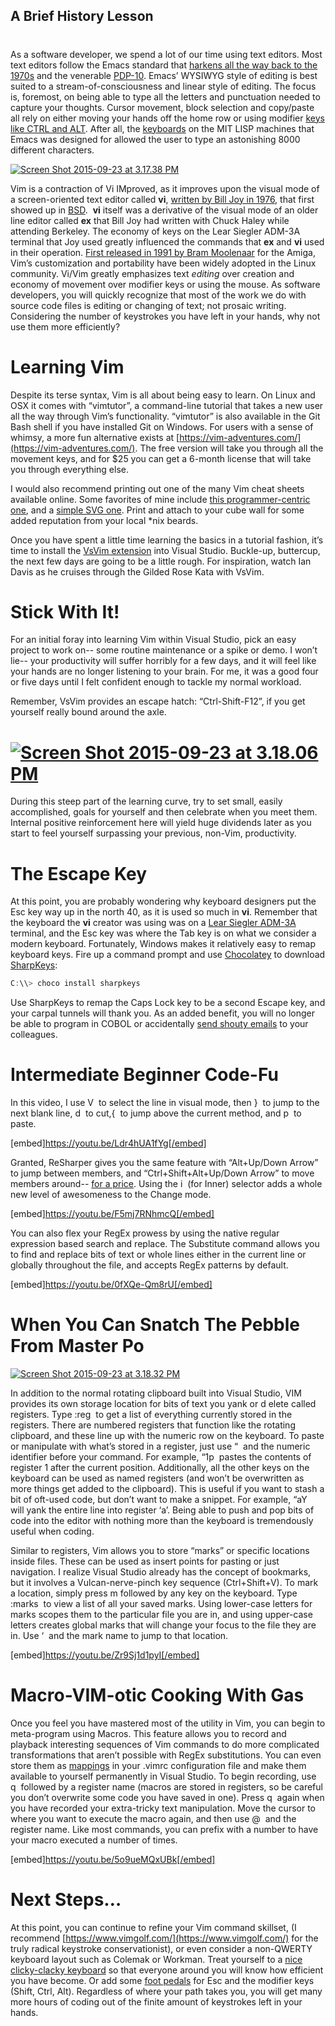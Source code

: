 

## A Brief History Lesson
#
As a software developer, we spend a lot of our time using text editors. Most text editors follow the Emacs standard that [harkens all the way back to the 1970s](https://en.wikipedia.org/wiki/Emacs#History) and the venerable [PDP-10](https://en.wikipedia.org/wiki/PDP-10). Emacs’ WYSIWYG style of editing is best suited to a stream-of-consciousness and linear style of editing. The focus is, foremost, on being able to type all the letters and punctuation needed to capture your thoughts. Cursor movement, block selection and copy/paste all rely on either moving your hands off the home row or using modifier [keys like CTRL and ALT](https://www.catb.org/jargon/html/Q/quadruple-bucky.html). After all, the [keyboards](https://www.catb.org/jargon/html/S/space-cadet-keyboard.html) on the MIT LISP machines that Emacs was designed for allowed the user to type an astonishing 8000 different characters.

[![Screen Shot 2015-09-23 at 3.17.38 PM](https://intellitect.com/wp-content/uploads/2015/09/Screen-Shot-2015-09-23-at-3.17.38-PM.png)](https://intellitect.com/wp-content/uploads/2015/09/Screen-Shot-2015-09-23-at-3.17.38-PM.png "How I Became A Vim Rockstar In Visual Studio")

Vim is a contraction of Vi IMproved, as it improves upon the visual mode of a screen-oriented text editor called **vi**, [written by Bill Joy in 1976](https://en.wikipedia.org/wiki/Vi), that first showed up in [BSD](https://en.wikipedia.org/wiki/Berkeley_Software_Distribution).  **vi** itself was a derivative of the visual mode of an older line editor called **ex** that Bill Joy had written with Chuck Haley while attending Berkeley. The economy of keys on the Lear Siegler ADM-3A terminal that Joy used greatly influenced the commands that **ex** and **vi** used in their operation. [First released in 1991 by Bram Moolenaar](https://en.wikipedia.org/wiki/Vim_(text_editor)#History) for the Amiga, Vim’s customization and portability have been widely adopted in the Linux community. Vi/Vim greatly emphasizes text _editing_ over creation and economy of movement over modifier keys or using the mouse. As software developers, you will quickly recognize that most of the work we do with source code files is editing or changing of text; not prosaic writing. Considering the number of keystrokes you have left in your hands, why not use them more efficiently?

# Learning Vim

Despite its terse syntax, Vim is all about being easy to learn. On Linux and OSX it comes with “vimtutor”, a command-line tutorial that takes a new user all the way through Vim’s functionality. “vimtutor” is also available in the Git Bash shell if you have installed Git on Windows. For users with a sense of whimsy, a more fun alternative exists at [https://vim-adventures.com/](https://vim-adventures.com/). The free version will take you through all the movement keys, and for $25 you can get a 6-month license that will take you through everything else.

I would also recommend printing out one of the many Vim cheat sheets available online. Some favorites of mine include [this programmer-centric one](https://michael.peopleofhonoronly.com/vim/), and a [simple SVG one](https://www.viemu.com/a_vi_vim_graphical_cheat_sheet_tutorial.html). Print and attach to your cube wall for some added reputation from your local \*nix beards.

Once you have spent a little time learning the basics in a tutorial fashion, it’s time to install the [VsVim extension](https://visualstudiogallery.msdn.microsoft.com/59ca71b3-a4a3-46ca-8fe1-0e90e3f79329) into Visual Studio. Buckle-up, buttercup, the next few days are going to be a little rough. For inspiration, watch Ian Davis as he cruises through the Gilded Rose Kata with VsVim.

# Stick With It!

For an initial foray into learning Vim within Visual Studio, pick an easy project to work on-- some routine maintenance or a spike or demo. I won’t lie-- your productivity will suffer horribly for a few days, and it will feel like your hands are no longer listening to your brain. For me, it was a good four or five days until I felt confident enough to tackle my normal workload.

Remember, VsVim provides an escape hatch: “Ctrl-Shift-F12”, if you get yourself really bound around the axle.

# [![Screen Shot 2015-09-23 at 3.18.06 PM](https://intellitect.com/wp-content/uploads/2015/09/Screen-Shot-2015-09-23-at-3.18.06-PM.png)](https://intellitect.com/wp-content/uploads/2015/09/Screen-Shot-2015-09-23-at-3.18.06-PM.png "How I Became A Vim Rockstar In Visual Studio")

During this steep part of the learning curve, try to set small, easily accomplished, goals for yourself and then celebrate when you meet them. Internal positive reinforcement here will yield huge dividends later as you start to feel yourself surpassing your previous, non-Vim, productivity.

# The Escape Key

At this point, you are probably wondering why keyboard designers put the Esc key way up in the north 40, as it is used so much in **vi**. Remember that the keyboard the **vi** creator was using was on a [Lear Siegler ADM-3A](https://en.wikipedia.org/wiki/ADM-3A#/media/File:KB_Terminal_ADM3A.svg) terminal, and the Esc key was where the Tab key is on what we consider a modern keyboard. Fortunately, Windows makes it relatively easy to remap keyboard keys. Fire up a command prompt and use [Chocolatey](https://chocolatey.org/) to download [SharpKeys](https://sharpkeys.codeplex.com/):

```powershell
C:\\> choco install sharpkeys
```

Use SharpKeys to remap the Caps Lock key to be a second Escape key, and your carpal tunnels will thank you. As an added benefit, you will no longer be able to program in COBOL or accidentally [send shouty emails](https://theoatmeal.com/pl/minor_differences/capslock) to your colleagues.

# Intermediate Beginner Code-Fu

In this video, I use V  to select the line in visual mode, then }  to jump to the next blank line, d  to cut,{  to jump above the current method, and p  to paste.

[embed]https://youtu.be/Ldr4hUA1fYg[/embed]

Granted, ReSharper gives you the same feature with “Alt+Up/Down Arrow” to jump between members, and “Ctrl+Shift+Alt+Up/Down Arrow” to move members around-- [for a price](https://www.jetbrains.com/resharper/buy/). Using the i  (for Inner) selector adds a whole new level of awesomeness to the Change mode.

[embed]https://youtu.be/F5mj7RNhmcQ[/embed]

You can also flex your RegEx prowess by using the native regular expression based search and replace. The Substitute command allows you to find and replace bits of text or whole lines either in the current line or globally throughout the file, and accepts RegEx patterns by default.

[embed]https://youtu.be/0fXQe-Qm8rU[/embed]

# When You Can Snatch The Pebble From Master Po

[![Screen Shot 2015-09-23 at 3.18.32 PM](https://intellitect.com/wp-content/uploads/2015/09/Screen-Shot-2015-09-23-at-3.18.32-PM.png)](https://intellitect.com/wp-content/uploads/2015/09/Screen-Shot-2015-09-23-at-3.18.32-PM.png "How I Became A Vim Rockstar In Visual Studio")

In addition to the normal rotating clipboard built into Visual Studio, VIM provides its own storage location for bits of text you yank or d elete called registers. Type :reg  to get a list of everything currently stored in the registers. There are numbered registers that function like the rotating clipboard, and these line up with the numeric row on the keyboard. To paste or manipulate with what’s stored in a register, just use “  and the numeric identifier before your command. For example, “1p  pastes the contents of register 1 after the current position. Additionally, all the other keys on the keyboard can be used as named registers (and won’t be overwritten as more things get added to the clipboard). This is useful if you want to stash a bit of oft-used code, but don’t want to make a snippet. For example, “aY  will yank the entire line into register ‘a’. Being able to push and pop bits of code into the editor with nothing more than the keyboard is tremendously useful when coding.

Similar to registers, Vim allows you to store “marks” or specific locations inside files. These can be used as insert points for pasting or just navigation. I realize Visual Studio already has the concept of bookmarks, but it involves a Vulcan-nerve-pinch key sequence (Ctrl+Shift+V). To mark a location, simply press m followed by any key on the keyboard. Type :marks  to view a list of all your saved marks. Using lower-case letters for marks scopes them to the particular file you are in, and using upper-case letters creates global marks that will change your focus to the file they are in. Use ‘  and the mark name to jump to that location.

[embed]https://youtu.be/Zr9Sj1d1pyI[/embed]

# Macro-VIM-otic Cooking With Gas

Once you feel you have mastered most of the utility in Vim, you can begin to meta-program using Macros. This feature allows you to record and playback interesting sequences of Vim commands to do more complicated transformations that aren’t possible with RegEx substitutions. You can even store them as [mappings](https://vim.wikia.com/wiki/Mapping_keys_in_Vim_-_Tutorial_(Part_1)) in your .vimrc configuration file and make them available to yourself permanently in Visual Studio. To begin recording, use q  followed by a register name (macros are stored in registers, so be careful you don’t overwrite some code you have saved in one). Press q  again when you have recorded your extra-tricky text manipulation. Move the cursor to where you want to execute the macro again, and then use @  and the register name. Like most commands, you can prefix with a number to have your macro executed a number of times.

[embed]https://youtu.be/5o9ueMQxUBk[/embed]

# Next Steps…

At this point, you can continue to refine your Vim command skillset, (I recommend [https://www.vimgolf.com/](https://www.vimgolf.com/) for the truly radical keystroke conservationist), or even consider a non-QWERTY keyboard layout such as Colemak or Workman. Treat yourself to a [nice clicky-clacky keyboard](https://www.wasdkeyboards.com/index.php/products/code-keyboard.html) so that everyone around you will know how efficient you have become. Or add some [foot pedals](https://github.com/alevchuk/vim-clutch) for Esc and the modifier keys (Shift, Ctrl, Alt). Regardless of where your path takes you, you will get many more hours of coding out of the finite amount of keystrokes left in your hands.
